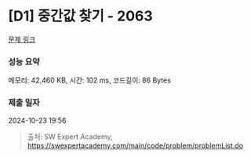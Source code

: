 # [D1] 중간값 찾기 - 2063 

[문제 링크](https://swexpertacademy.com/main/code/problem/problemDetail.do?contestProbId=AV5QPsXKA2UDFAUq) 

### 성능 요약

메모리: 42,460 KB, 시간: 102 ms, 코드길이: 86 Bytes

### 제출 일자

2024-10-23 19:56



> 출처: SW Expert Academy, https://swexpertacademy.com/main/code/problem/problemList.do